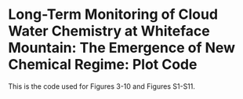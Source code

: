 # Long-Term Monitoring of Cloud Water Chemistry at Whiteface Mountain: The Emergence of New Chemical Regime: Plot Code

This is the code used for Figures 3-10 and Figures S1-S11. 
